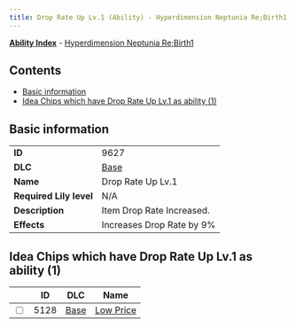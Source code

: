 ```yaml
---
title: Drop Rate Up Lv.1 (Ability) - Hyperdimension Neptunia Re;Birth1
---
```


[**Ability Index**](/neptunia/rb1/ability/index.html) - [Hyperdimension Neptunia Re;Birth1](/neptunia/rb1)

## Contents

- [Basic information](#basic-information)
- [Idea Chips which have Drop Rate Up Lv.1 as ability (1)](#idea-chips-which-have-drop-rate-up-lv1-as-ability-1)

## Basic information

|   |   |
| -- | -- |
| **ID** | 9627 |
| **DLC** | [Base](/neptunia/rb1/dlc/1-base.html) |
| **Name** | Drop Rate Up Lv.1 |
| **Required Lily level** | N/A |
| **Description** | Item Drop Rate Increased. |
| **Effects** | Increases Drop Rate by 9% |


## Idea Chips which have Drop Rate Up Lv.1 as ability (1)

|    | ID | DLC | Name |
| -- | -- | --- | ---- |
| <input type="checkbox" id="rb1-item-1-5128" class="trackbox" /> | 5128 | [Base](/neptunia/rb1/dlc/1-base.html) | [Low Price](/neptunia/rb1/item/1-5128-low-price.html) |
